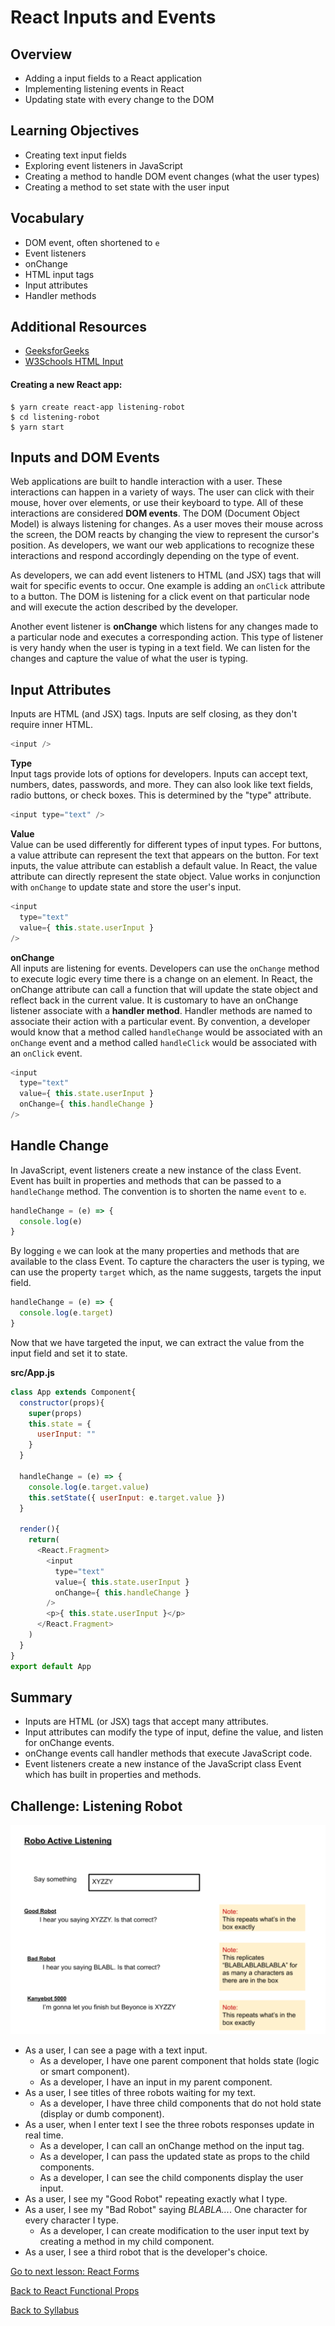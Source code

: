 # React Inputs and Events

## Overview
- Adding a input fields to a React application
- Implementing listening events in React
- Updating state with every change to the DOM

## Learning Objectives
- Creating text input fields
- Exploring event listeners in JavaScript
- Creating a method to handle DOM event changes (what the user types)
- Creating a method to set state with the user input

## Vocabulary
- DOM event, often shortened to `e`
- Event listeners
- onChange
- HTML input tags
- Input attributes
- Handler methods

## Additional Resources
- [ GeeksforGeeks ](https://www.geeksforgeeks.org/javascript-events/)
- [ W3Schools HTML Input ](https://www.w3schools.com/tags/tag_input.asp)

#### Creating a new React app:
```
$ yarn create react-app listening-robot
$ cd listening-robot
$ yarn start
```

## Inputs and DOM Events
Web applications are built to handle interaction with a user. These interactions can happen in a variety of ways. The user can click with their mouse, hover over elements, or use their keyboard to type. All of these interactions are considered **DOM events**. The DOM (Document Object Model) is always listening for changes. As a user moves their mouse across the screen, the DOM reacts by changing the view to represent the cursor's position. As developers, we want our web applications to recognize these interactions and respond accordingly depending on the type of event.

As developers, we can add event listeners to HTML (and JSX) tags that will wait for specific events to occur. One example is adding an `onClick` attribute to a button. The DOM is listening for a click event on that particular node and will execute the action described by the developer.

Another event listener is **onChange** which listens for any changes made to a particular node and executes a corresponding action. This type of listener is very handy when the user is typing in a text field. We can listen for the changes and capture the value of what the user is typing.

## Input Attributes
Inputs are HTML (and JSX) tags. Inputs are self closing, as they don't require inner HTML.

```javascript
<input />
```

**Type**  
Input tags provide lots of options for developers. Inputs can accept text, numbers, dates, passwords, and more. They can also look like text fields, radio buttons, or check boxes. This is determined by the "type" attribute.

```javascript
<input type="text" />
```

**Value**  
Value can be used differently for different types of input types. For buttons, a value attribute can represent the text that appears on the button. For text inputs, the value attribute can establish a default value. In React, the value attribute can directly represent the state object. Value works in conjunction with `onChange` to update state and store the user's input.

```javascript
<input
  type="text"
  value={ this.state.userInput }
/>
```

**onChange**  
All inputs are listening for events. Developers can use the `onChange` method to execute logic every time there is a change on an element. In React, the onChange attribute can call a function that will update the state object and reflect back in the current value. It is customary to have an onChange listener associate with a **handler method**. Handler methods are named to associate their action with a particular event. By convention, a developer would know that a method called `handleChange` would be associated with an `onChange` event and a method called `handleClick` would be associated with an `onClick` event.

```javascript
<input
  type="text"
  value={ this.state.userInput }
  onChange={ this.handleChange }
/>
```

## Handle Change
In JavaScript, event listeners create a new instance of the class Event. Event has built in properties and methods that can be passed to a `handleChange` method. The convention is to shorten the name `event` to `e`.

```javascript
handleChange = (e) => {
  console.log(e)
}
```

By logging `e` we can look at the many properties and methods that are available to the class Event. To capture the characters the user is typing, we can use the property `target` which, as the name suggests, targets the input field.

```javascript
handleChange = (e) => {
  console.log(e.target)
}
```

Now that we have targeted the input, we can extract the value from the input field and set it to state.

**src/App.js**
```javascript
class App extends Component{
  constructor(props){
    super(props)
    this.state = {
      userInput: ""
    }
  }

  handleChange = (e) => {
    console.log(e.target.value)
    this.setState({ userInput: e.target.value })
  }

  render(){
    return(
      <React.Fragment>
        <input
          type="text"
          value={ this.state.userInput }
          onChange={ this.handleChange }
        />
        <p>{ this.state.userInput }</p>
      </React.Fragment>
    )
  }
}
export default App
```

## Summary
- Inputs are HTML (or JSX) tags that accept many attributes.
- Input attributes can modify the type of input, define the value, and listen for onChange events.
- onChange events call handler methods that execute JavaScript code.
- Event listeners create a new instance of the JavaScript class Event which has built in properties and methods.

## Challenge: Listening Robot
![Active Listening Robot Challenge](./assets/robot_active_listening.png)
- As a user, I can see a page with a text input.
  - As a developer, I have one parent component that holds state (logic or smart component).
  - As a developer, I have an input in my parent component.
- As a user, I see titles of three robots waiting for my text.
  - As a developer, I have three child components that do not hold state (display or dumb component).
- As a user, when I enter text I see the three robots responses update in real time.
  - As a developer, I can call an onChange method on the input tag.
  - As a developer, I can pass the updated state as props to the child components.
  - As a developer, I can see the child components display the user input.
- As a user, I see my "Good Robot" repeating exactly what I type.
- As a user, I see my "Bad Robot" saying *BLABLA...*. One character for every character I type.
  - As a developer, I can create modification to the user input text by creating a method in my child component.
- As a user, I see a third robot that is the developer's choice.

[ Go to next lesson: React Forms ](./forms.md)

[ Back to React Functional Props ](./functional-props.md)

[ Back to Syllabus ](../README.md#unit-three-intermediate-react)
